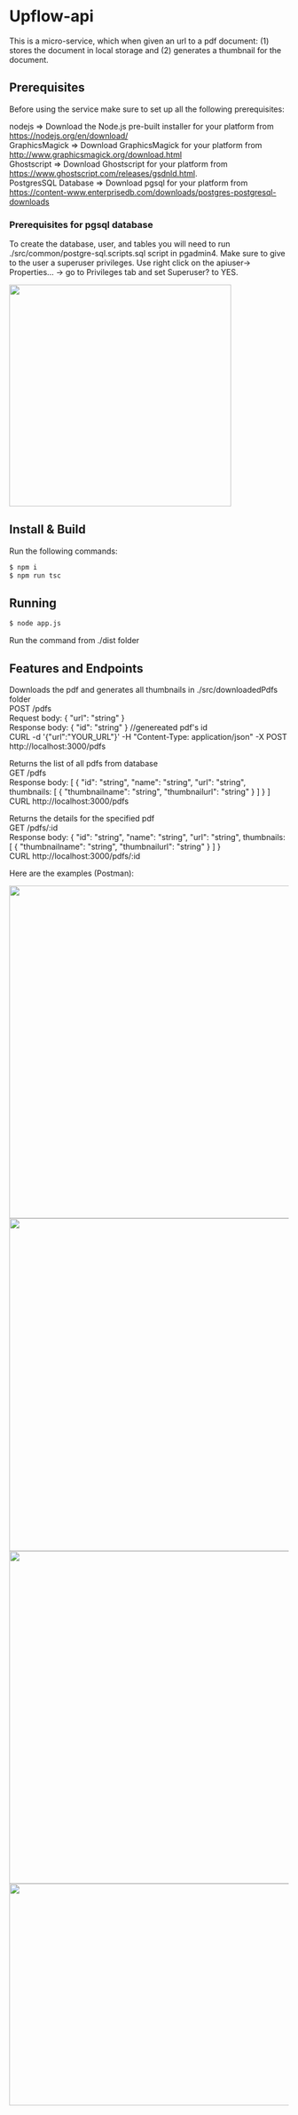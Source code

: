 # Upflow-api
This is a micro-service, which when given an url to a pdf document: (1) stores the document in local storage and (2) generates a thumbnail for the document.

## Prerequisites
Before using the service make sure to set up all the following prerequisites:

nodejs => Download the Node.js pre-built installer for your platform from https://nodejs.org/en/download/  
GraphicsMagick => Download GraphicsMagick for your platform from http://www.graphicsmagick.org/download.html  
Ghostscript => Download Ghostscript for your platform from https://www.ghostscript.com/releases/gsdnld.html.  
PostgresSQL Database => Download pgsql for your platform from https://content-www.enterprisedb.com/downloads/postgres-postgresql-downloads  

### Prerequisites for pgsql database

To create the database, user, and tables you will need to run ./src/common/postgre-sql.scripts.sql script in pgadmin4.
Make sure to give to the user a superuser privileges. Use right click on the apiuser-> Properties... -> go to Privileges tab and set Superuser? to YES.

<img src="https://user-images.githubusercontent.com/31159659/140033716-eee63a9c-78e2-409f-ad74-4283275120df.png" width="400" height="400">

## Install & Build
Run the following commands:  
```bash
$ npm i
$ npm run tsc
```

## Running
```bash
$ node app.js
```
Run the command from ./dist folder  

## Features and Endpoints

Downloads the pdf and generates all thumbnails in ./src/downloadedPdfs folder  
POST /pdfs  
Request body: { "url": "string" }  
Response body: { "id": "string" } //genereated pdf's id  
CURL -d '{"url":"YOUR_URL"}' -H "Content-Type: application/json" -X POST http://localhost:3000/pdfs  

Returns the list of all pdfs from database  
GET /pdfs  
Response body: [ { "id": "string", "name": "string", "url": "string", thumbnails: [ { "thumbnailname": "string", "thumbnailurl": "string" } ] } ]  
CURL http://localhost:3000/pdfs  

Returns the details for the specified pdf  
GET /pdfs/:id  
Response body: { "id": "string", "name": "string", "url": "string", thumbnails: [ { "thumbnailname": "string", "thumbnailurl": "string" } ] }  
CURL http://localhost:3000/pdfs/:id  

Here are the examples (Postman):

<img src="https://user-images.githubusercontent.com/31159659/139930209-f234f16c-a0c2-4461-bec7-41bd72da2f50.png" width="800" height="600">

<img src="https://user-images.githubusercontent.com/31159659/139923429-b29bfc51-c89c-4215-823c-1f874a7fc499.png" width="800" height="600">

<img src="https://user-images.githubusercontent.com/31159659/140043381-08bc60f6-e9ae-45d5-b127-2e7f9bc7ac7b.png" width="800" height="600">

<img src="https://user-images.githubusercontent.com/31159659/139930496-6b928b53-f56e-472d-86cd-4c72ae06a406.png" width="600" height="400">

